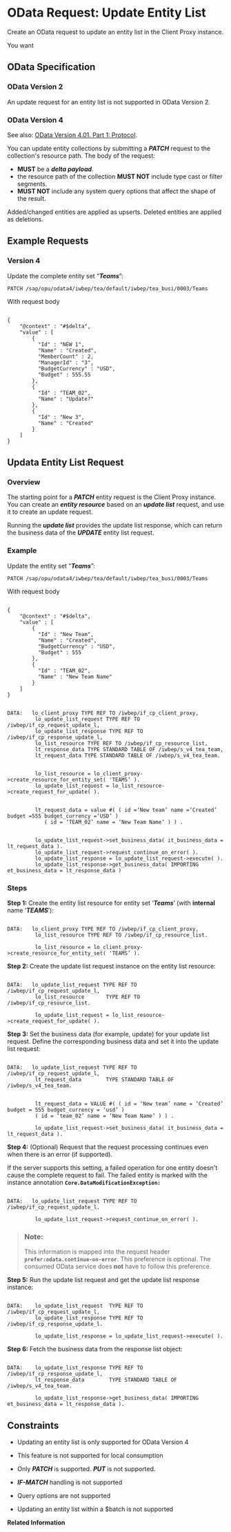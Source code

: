 <!-- loio1f353cdf00f44f23bd8a8006bef2cd4e -->

# OData Request: Update Entity List

Create an OData request to update an entity list in the Client Proxy instance.

You want



<a name="loio1f353cdf00f44f23bd8a8006bef2cd4e__section_cg3_vsc_vtb"/>

## OData Specification



### OData Version 2

An update request for an entity list is not supported in OData Version 2.



### OData Version 4

See also: [OData Version 4.01. Part 1: Protocol](https://docs.oasis-open.org/odata/odata/v4.01/odata-v4.01-part1-protocol.html).

You can update entity collections by submitting a ***PATCH*** request to the collection's resource path. The body of the request:

-   **MUST** be a ***delta payload***.
-   the resource path of the collection **MUST NOT** include type cast or filter segments.
-   **MUST NOT** include any system query options that affect the shape of the result.

Added/changed entities are applied as upserts. Deleted entities are applied as deletions.



<a name="loio1f353cdf00f44f23bd8a8006bef2cd4e__section_w5n_ftc_vtb"/>

## Example Requests



### Version 4

Update the complete entity set “***Teams***”:

```
PATCH /sap/opu/odata4/iwbep/tea/default/iwbep/tea_busi/0003/Teams
```

With request body

```

{ 
	"@context" : "#$delta", 
	"value" : [ 
		{ 
		  "Id" : "NEW 1", 
		  "Name" : "Created", 
		  "MemberCount" : 2, 
		  "ManagerId" : "3", 
		  "BudgetCurrency" : "USD",
		  "Budget" : 555.55
		},
		{ 
		  "Id" : "TEAM_02", 
		  "Name" : "Update?" 
		}, 
		{ 
		  "Id" : "New 3", 
		  "Name" : "Created" 
		} 
	] 
}
```



<a name="loio1f353cdf00f44f23bd8a8006bef2cd4e__section_ixg_15c_vtb"/>

## Updata Entity List Request



### Overview

The starting point for a ***PATCH*** entity request is the Client Proxy instance. You can create an ***entity resource*** based on an ***update list*** request, and use it to create an update request.

Running the ***update list*** provides the update list response, which can return the business data of the ***UPDATE*** entity list request.



### Example

Update the entity set “***Teams***”:

```
PATCH /sap/opu/odata4/iwbep/tea/default/iwbep/tea_busi/0003/Teams
```

With request body

```

{ 
	"@context" : "#$delta", 
	"value" : [ 
	    { 
		  "Id" : "New Team",
		  "Name" : "Created",
		  "BudgetCurrency" : "USD",
		  "Budget" : 555 
	    },
		{ 
		  "Id" : "TEAM_02",
		  "Name" : "New Team Name" 
		} 
	] 
}
```

```

DATA:	lo_client_proxy TYPE REF TO /iwbep/if_cp_client_proxy,
         lo_update_list_request TYPE REF TO /iwbep/if_cp_request_update_l,
         lo_update_list_response TYPE REF TO /iwbep/if_cp_response_update_l,
         lo_list_resource TYPE REF TO /iwbep/if_cp_resource_list,
         lt_response_data TYPE STANDARD TABLE OF /iwbep/s_v4_tea_team,
         lt_request_data TYPE STANDARD TABLE OF /iwbep/s_v4_tea_team.


		 lo_list_resource = lo_client_proxy->create_resource_for_entity_set( 'TEAMS’ ).
		 lo_update_list_request = lo_list_resource->create_request_for_update( ).


		 lt_request_data = value #( ( id =‘New team’ name =‘Created’ budget =555 budget_currency =‘USD’ )
		 	( id = ‘TEAM_02’ name = ‘New Team Name’ ) ) .


		 lo_update_list_request->set_business_data( it_business_data = lt_request_data ).
		 lo_update_list_request->request_continue_on_error( ).
		 lo_update_list_response = lo_update_list_request->execute( ).
		 lo_update_list_response->get_business_data( IMPORTING et_business_data = lt_response_data )
```



### Steps

**Step 1:** Create the entity list resource for entity set ‘***Teams***’ \(with **internal** name ‘***TEAMS***’\):

```

DATA:	lo_client_proxy TYPE REF TO /iwbep/if_cp_client_proxy,
		 lo_list_resource TYPE REF TO /iwbep/if_cp_resource_list.

         lo_list_resource = lo_client_proxy->create_resource_for_entity_set( 'TEAMS’ ).
```

**Step 2:** Create the update list request instance on the entity list resource:

```

DATA:	lo_update_list_request TYPE REF TO /iwbep/if_cp_request_update_l,
         lo_list_resource       TYPE REF TO /iwbep/if_cp_resource_list.

		 lo_update_list_request = lo_list_resource->create_request_for_update( ).
```

**Step 3:** Set the business data \(for example, update\) for your update list request. Define the corresponding business data and set it into the update list request:

```

DATA:	lo_update_list_request TYPE REF TO /iwbep/if_cp_request_update_l,
         lt_request_data        TYPE STANDARD TABLE OF /iwbep/s_v4_tea_team.


		 lt_request_data = VALUE #( ( id = ‘New team’ name = ‘Created’ budget = 555 budget_currency = ‘usd’ )
		 ( id = ‘team_02’ name = ‘New Team Name’ ) ) .

		 lo_update_list_request->set_business_data( it_business_data = lt_request_data ).
```

**Step 4:** \(Optional\) Request that the request processing continues even when there is an error \(if supported\).

If the server supports this setting, a failed operation for one entity doesn't cause the complete request to fail. The failed entity is marked with the instance annotation **`Core.DataModificationException:`** 

```

DATA:	lo_update_list_request TYPE REF TO /iwbep/if_cp_request_update_l.

		 lo_update_list_request->request_continue_on_error( ).
```

> ### Note:  
> This information is mapped into the request header **`prefer:odata.continue-on-error`**. This preference is optional. The consumed OData service does **not** have to follow this preference.

**Step 5:** Run the update list request and get the update list response instance:

```

DATA:    lo_update_list_request  TYPE REF TO /iwbep/if_cp_request_update_l,
		 lo_update_list_response TYPE REF TO /iwbep/if_cp_response_update_l.

		 lo_update_list_response = lo_update_list_request->execute( ).
```

**Step 6:** Fetch the business data from the response list object:

```

DATA:    lo_update_list_response TYPE REF TO /iwbep/if_cp_response_update_l,
         lt_response_data        TYPE STANDARD TABLE OF /iwbep/s_v4_tea_team.

		 lo_update_list_response->get_business_data( IMPORTING et_business_data = lt_response_data ).
```



<a name="loio1f353cdf00f44f23bd8a8006bef2cd4e__section_hbp_zxc_vtb"/>

## Constraints

-   Updating an entity list is only supported for OData Version 4

-   This feature is not supported for local consumption

-   Only ***PATCH*** is supported. ***PUT*** is not supported.

-   ***IF-MATCH*** handling is not supported

-   Query options are not supported

-   Updating an entity list within a $batch is not supported


**Related Information**  




